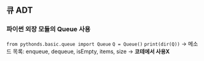## 큐 ADT

### 파이썬 외장 모듈의 Queue 사용

`from pythonds.basic.queue import Queue`
`Q = Queue()`
`print(dir(Q))`
-> 메소드 목록: enqueue, dequeue, isEmpty, items, size
-> **코테에서 사용X**
